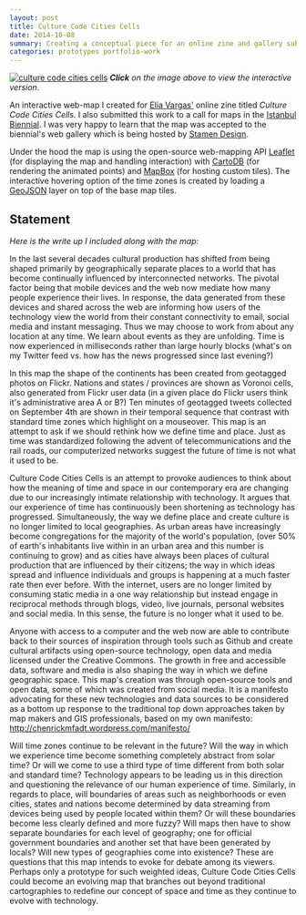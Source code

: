 ```yaml
---
layout: post
title: Culture Code Cities Cells
date: 2014-10-08
summary: Creating a conceptual piece for an online zine and gallery submission.
categories: prototypes portfolio-work
---
```

[![culture code cities cells](http://clhenrick.github.io/thesis-blog/assets/cccc-screen-shot.jpg)](http://clhenrick.github.io/culture-code-cities-cells/)
*__Click__ on the image above to view the interactive version.*

An interactive web-map I created for [Elia Vargas'](http://www.eliavargas.com/) online zine titled *Culture Code Cities Cells.* I also submitted this work to a call for maps in the [Istanbul Biennial](http://stamen.com/istanbul2014). I was very happy to learn that the map was accepted to the biennial's web gallery which is being hosted by [Stamen Design](http://stamen.com/). 

Under the hood the map is using the open-source web-mapping API [Leaflet](http://leafletjs.com) (for displaying the map and handling interaction) with [CartoDB](http://cartodb.com/) (for rendering the animated points) and [MapBox](https://www.mapbox.com/) (for hosting custom tiles). The interactive hovering option of the time zones is created by loading a [GeoJSON](http://geojson.org/geojson-spec.html) layer on top of the base map tiles. 

## Statement
*Here is the write up I included along with the map:*

In the last several decades cultural production has shifted from being shaped primarily by geographically separate places to a world that has become continually influenced by interconnected networks. The pivotal factor being that mobile devices and the web now mediate how many people experience their lives. In response, the data generated from these devices and shared across the web are informing how users of the technology view the world from their constant connectivity to email, social media and instant messaging. Thus we may choose to work from about any location at any time. We learn about events as they are unfolding. Time is now experienced in milliseconds rather than large hourly blocks (what's on my Twitter feed vs. how has the news progressed since last evening?)

In this map the shape of the continents has been created from geotagged photos on Flickr. Nations and states / provinces are shown as Voronoi cells, also generated from Flickr user data (in a given place do Flickr users think it's administrative area A or B?) Ten minutes of geotagged tweets collected on September 4th are shown in their temporal sequence that contrast with standard time zones which highlight on a mouseover. This map is an attempt to ask if we should rethink how we define time and place. Just as time was standardized following the advent of telecommunications and the rail roads, our computerized networks suggest the future of time is not what it used to be.

Culture Code Cities Cells is an attempt to provoke audiences to think about how the meaning of time and space in our contemporary era are changing due to our increasingly intimate relationship with technology. It argues that our experience of time has continuously been shortening as technology has progressed. Simultaneously, the way we define place and create culture is no longer limited to local geographies. As urban areas have increasingly become congregations for the majority of the world's population, (over 50% of earth's inhabitants live within in an urban area and this number is continuing to grow) and as cities have always been places of cultural production that are influenced by their citizens; the way in which ideas spread and influence individuals and groups is happening at a much faster rate then ever before. With the internet, users are no longer limited by consuming static media in a one way relationship but instead engage in reciprocal methods through blogs, video, live journals, personal websites and social media. In this sense, the future is no longer what it used to be.

Anyone with access to a computer and the web now are able to contribute back to their sources of inspiration through tools such as Github and create cultural artifacts using open-source technology, open data and media licensed under the Creative Commons. The growth in free and accessible data, software and media is also shaping the way in which we define geographic space. This map's creation was through open-source tools and open data, some of which was created from social media. It is a manifesto advocating for these new technologies and data sources to be considered as a bottom up response to the traditional top down approaches taken by map makers and GIS professionals, based on my own manifesto: http://chenrickmfadt.wordpress.com/manifesto/

Will time zones continue to be relevant in the future? Will the way in which we experience time become something completely abstract from solar time? Or will we come to use a third type of time different from both solar and standard time? Technology appears to be leading us in this direction and questioning the relevance of our human experience of time. Similarly, in regards to place, will boundaries of areas such as neighborhoods or even cities, states and nations become determined by data streaming from devices being used by people located within them? Or will these boundaries become less clearly defined and more fuzzy? Will maps then have to show separate boundaries for each level of geography; one for official government boundaries and another set that have been generated by locals? Will new types of geographies come into existence? These are questions that this map intends to evoke for debate among its viewers. Perhaps only a prototype for such weighted ideas, Culture Code Cities Cells could become an evolving map that branches out beyond traditional cartographies to redefine our concept of space and time as they continue to evolve with technolog­y.
